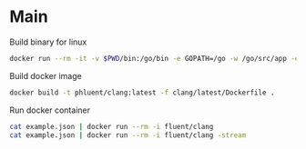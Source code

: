 # Main

Build binary for linux

```sh
docker run --rm -it -v $PWD/bin:/go/bin -e GOPATH=/go -w /go/src/app -e GOOS=linux -e GOARCH=386 golang go get -v github.com/maddyonline/fluent/cmd/fluent-runner
```

Build docker image
```sh
docker build -t phluent/clang:latest -f clang/latest/Dockerfile .
```

Run docker container
```sh
cat example.json | docker run --rm -i fluent/clang
cat example.json | docker run --rm -i fluent/clang -stream
```